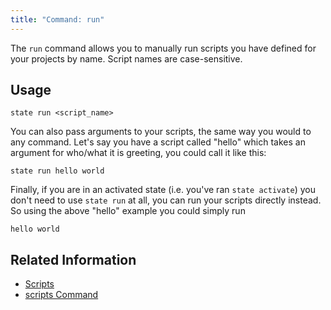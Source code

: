 ```yaml
---
title: "Command: run"
---
```


The `run` command allows you to manually run scripts you have defined for your projects by name. Script names are case-sensitive.

## Usage

```text
state run <script_name>
```

You can also pass arguments to your scripts, the same way you would to any command. Let's say you have a script called "hello" which takes an argument for who/what it is greeting, you could call it like this:

```text
state run hello world
```

Finally, if you are in an activated state (i.e. you've ran `state activate`) you don't need to use `state run` at all, you can run your scripts directly instead. So using the above "hello" example you could simply run

```text
hello world
```

## Related Information

- [Scripts](start.html#scripts)
- [scripts Command](scripts.html)